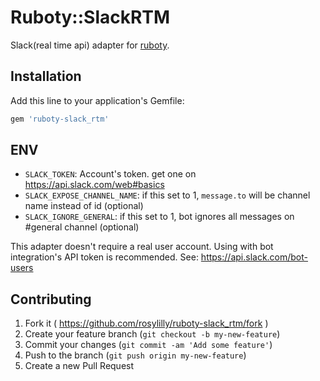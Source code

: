 # Ruboty::SlackRTM

Slack(real time api) adapter for [ruboty](https://github.com/r7kamura/ruboty).

## Installation

Add this line to your application's Gemfile:

```ruby
gem 'ruboty-slack_rtm'
```

## ENV

- `SLACK_TOKEN`: Account's token. get one on https://api.slack.com/web#basics
- `SLACK_EXPOSE_CHANNEL_NAME`: if this set to 1, `message.to` will be channel name instead of id (optional)
- `SLACK_IGNORE_GENERAL`: if this set to 1, bot ignores all messages on #general channel (optional)

This adapter doesn't require a real user account. Using with bot integration's API token is recommended.
See: https://api.slack.com/bot-users

## Contributing

1. Fork it ( https://github.com/rosylilly/ruboty-slack_rtm/fork )
2. Create your feature branch (`git checkout -b my-new-feature`)
3. Commit your changes (`git commit -am 'Add some feature'`)
4. Push to the branch (`git push origin my-new-feature`)
5. Create a new Pull Request
